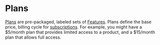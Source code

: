# Plans

[Plans](plans.md) are pre-packaged, labeled sets of [Features](features.md). Plans define the base price, billing cycle for [subscriptions](subscriptions.md). For example, you might have a $5/month plan that provides limited access to a product, and a $15/month plan that allows full access.

